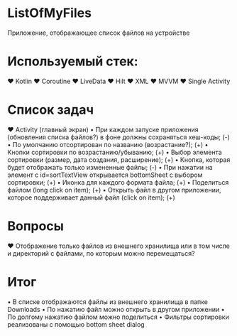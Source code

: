 # ListOfMyFiles
Приложение, отображающее список файлов на устройстве


# Используемый стек:
  ♥ Kotlin
  ♥ Coroutine
  ♥ LiveData
  ♥ Hilt
  ♥ XML
  ♥ MVVM
  ♥ Single Activity


# Список задач
♥ Activity (главный экран)
    • При каждом запуске приложения (обновления списка файлов?) в фоне должны сохраняться хеш-коды; (-)
    • По умолчанию отсортирован по названию (возрастание?); (+)
    • Кнопки сортировки по возрастанию/убыванию; (+)
    • Выбор элемента сортировки (размер, дата создания, расширение); (+)
    • Кнопка, которая будет отображать только измененные файлы; (-)
    • При нажатии на элемент с id=sortTextView открывается bottomSheet с выбором сортировки; (+)
    • Иконка для каждого формата файла; (+)
    • Поделиться файлом (long click on item); (+)
    • Открыть файл в другом приложении, которое поддерживает данный файл (click on item); (+)
    
    
# Вопросы
  ♥ Отображение только файлов из внешнего хранилища или в том числе и директорий с файлами, по которым можно перемещаться?


# Итог
  • В списке отображаются файлы из внешнего хранилища в папке Downloads
  • По нажатию файл можно открыть в другом приложении
  • По долгому нажатию файлом можно поделиться
  • Фильтры сортировки реализованы с помощью bottom sheet dialog
    
